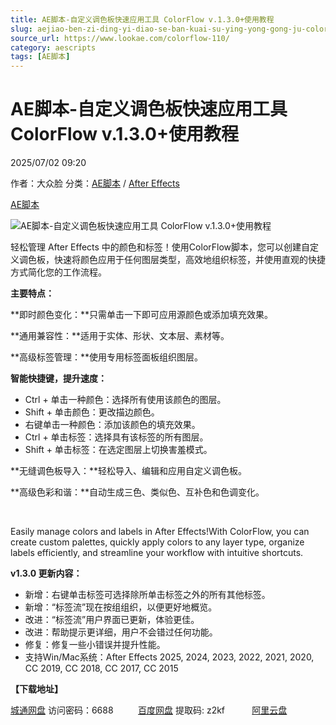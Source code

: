 ```yaml
---
title: AE脚本-自定义调色板快速应用工具 ColorFlow v.1.3.0+使用教程
slug: aejiao-ben-zi-ding-yi-diao-se-ban-kuai-su-ying-yong-gong-ju-colorflow-v-1-3-0-shi-yong-jiao-cheng
source_url: https://www.lookae.com/colorflow-110/
category: aescripts
tags: [AE脚本]
---
```

# AE脚本-自定义调色板快速应用工具 ColorFlow v.1.3.0+使用教程

2025/07/02 09:20

作者：大众脸
分类：[AE脚本](https://www.lookae.com/after-effects/aescripts/) / [After Effects](https://www.lookae.com/after-effects/)

[AE脚本](https://www.lookae.com/tag/ae%e8%84%9a%e6%9c%ac/)

![AE脚本-自定义调色板快速应用工具 ColorFlow v.1.3.0+使用教程](https://www.lookae.com/wp-content/uploads/2025/06/ColorFlow-.jpg "AE脚本-自定义调色板快速应用工具 ColorFlow v.1.3.0+使用教程-LookAE.com")

轻松管理 After Effects 中的颜色和标签！使用ColorFlow脚本，您可以创建自定义调色板，快速将颜色应用于任何图层类型，高效地组织标签，并使用直观的快捷方式简化您的工作流程。

**主要特点：**

**即时颜色变化：**只需单击一下即可应用源颜色或添加填充效果。

**通用兼容性：**适用于实体、形状、文本层、素材等。

**高级标签管理：**使用专用标签面板组织图层。

**智能快捷键，提升速度：**

* Ctrl + 单击一种颜色：选择所有使用该颜色的图层。
* Shift + 单击颜色：更改描边颜色。
* 右键单击一种颜色：添加该颜色的填充效果。
* Ctrl + 单击标签：选择具有该标签的所有图层。
* Shift + 单击标签：在选定图层上切换害羞模式。

**无缝调色板导入：**轻松导入、编辑和应用自定义调色板。

**高级色彩和谐：**自动生成三色、类似色、互补色和色调变化。

[﻿﻿﻿](http://cloud.video.taobao.com/play/u/null/p/1/e/6/t/1/524572504250.mp4)

Easily manage colors and labels in After Effects!With ColorFlow, you can create custom palettes, quickly apply colors to any layer type, organize labels efficiently, and streamline your workflow with intuitive shortcuts.

**v1.3.0 更新内容：**

* 新增：右键单击标签可选择除所单击标签之外的所有其他标签。
* 新增：“标签流”现在按组组织，以便更好地概览。
* 改进：“标签流”用户界面已更新，体验更佳。
* 改进：帮助提示更详细，用户不会错过任何功能。
* 修复：修复一些小错误并提升性能。
* 支持Win/Mac系统：After Effects 2025, 2024, 2023, 2022, 2021, 2020, CC 2019, CC 2018, CC 2017, CC 2015

**【下载地址】**

[城通网盘](https://url70.ctfile.com/f/2827370-1523512360-fe1e75?p=4431) 访问密码：6688          [百度网盘](https://pan.baidu.com/s/1zGiCSIbIz54RloUtnyGc2w?pwd=z2kf) 提取码: z2kf           [阿里云盘](https://www.alipan.com/s/dZCchJUjQML)
